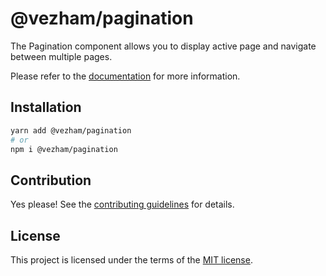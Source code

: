 # @vezham/pagination

The Pagination component allows you to display active page and navigate between multiple pages.

Please refer to the [documentation](https://heroui.com/docs/components/pagination) for more information.

## Installation

```sh
yarn add @vezham/pagination
# or
npm i @vezham/pagination
```

## Contribution

Yes please! See the
[contributing guidelines](https://github.com/vezham/heroui/blob/master/CONTRIBUTING.md)
for details.

## License

This project is licensed under the terms of the
[MIT license](https://github.com/vezham/heroui/blob/master/LICENSE).
